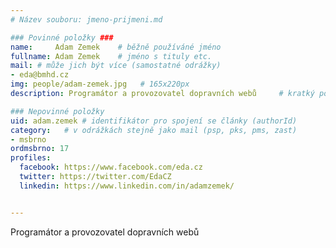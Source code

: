 ```yaml
---
# Název souboru: jmeno-prijmeni.md

### Povinné položky ###
name:     Adam Zemek  	# běžně používáné jméno
fullname: Adam Zemek  	# jméno s tituly etc.
mail: # může jich být více (samostatné odrážky)
- eda@bmhd.cz
img: people/adam-zemek.jpg   # 165x220px
description: Programátor a provozovatel dopravních webů 	# kratký popis, max 160 znaků

### Nepovinné položky
uid: adam.zemek # identifikátor pro spojení se články (authorId)
category: 	# v odrážkách stejně jako mail (psp, pks, pms, zast)
- msbrno
ordmsbrno: 17
profiles:
  facebook: https://www.facebook.com/eda.cz
  twitter: https://twitter.com/EdaCZ
  linkedin: https://www.linkedin.com/in/adamzemek/


---
```


Programátor a provozovatel dopravních webů
